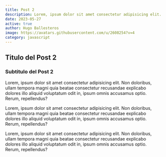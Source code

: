 ```yaml
---
title: Post 2
description: Lorem, ipsum dolor sit amet consectetur adipisicing elit. Non doloribus, ullam tempora magni quia beatae consectetur recusandae explicabo dolores illo aliquid voluptatum odit in, ipsum omnis accusamus optio. Rerum, repellendus?
date: 2023-05-27
active: true
author: Hugo Ballesteros
image: https://avatars.githubusercontent.com/u/2608254?v=4
category: javascript
---
```


## Titulo del Post 2

### Subtitulo del Post 2

Lorem, ipsum dolor sit amet consectetur adipisicing elit. Non doloribus, ullam tempora magni quia beatae consectetur recusandae explicabo dolores illo aliquid voluptatum odit in, ipsum omnis accusamus optio. Rerum, repellendus?

Lorem, ipsum dolor sit amet consectetur adipisicing elit. Non doloribus, ullam tempora magni quia beatae consectetur recusandae explicabo dolores illo aliquid voluptatum odit in, ipsum omnis accusamus optio. Rerum, repellendus?

Lorem, ipsum dolor sit amet consectetur adipisicing elit. Non doloribus, ullam tempora magni quia beatae consectetur recusandae explicabo dolores illo aliquid voluptatum odit in, ipsum omnis accusamus optio. Rerum, repellendus?
